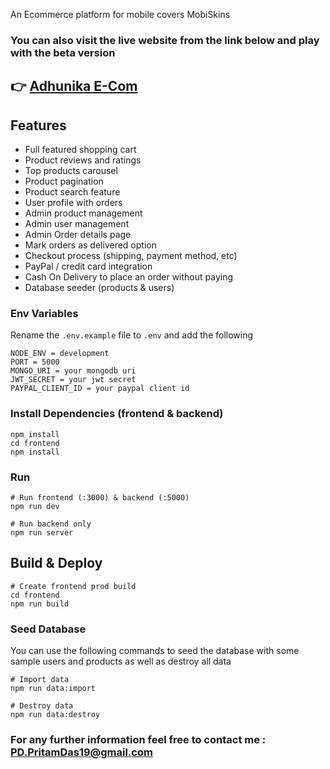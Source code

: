 An Ecommerce platform for mobile covers MobiSkins

<h3>You can also visit the live website from the link below and play with the beta version</h3>
<h2>👉 <a href="" target="_blank">Adhunika E-Com</a></h2>

## Features

- Full featured shopping cart
- Product reviews and ratings
- Top products carousel
- Product pagination
- Product search feature
- User profile with orders
- Admin product management
- Admin user management
- Admin Order details page
- Mark orders as delivered option
- Checkout process (shipping, payment method, etc)
- PayPal / credit card integration
- Cash On Delivery to place an order without paying
- Database seeder (products & users)

### Env Variables

Rename the `.env.example` file to `.env` and add the following

```
NODE_ENV = development
PORT = 5000
MONGO_URI = your mongodb uri
JWT_SECRET = your jwt secret
PAYPAL_CLIENT_ID = your paypal client id
```

### Install Dependencies (frontend & backend)

```
npm install
cd frontend
npm install
```

### Run

```
# Run frontend (:3000) & backend (:5000)
npm run dev

# Run backend only
npm run server
```

## Build & Deploy

```
# Create frontend prod build
cd frontend
npm run build
```

### Seed Database

You can use the following commands to seed the database with some sample users and products as well as destroy all data

```
# Import data
npm run data:import

# Destroy data
npm run data:destroy
```

<h3>For any further information feel free to contact me : <a href="mailto:pd.pritamdas19@gmail.com">PD.PritamDas19@gmail.com</a>
